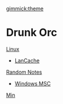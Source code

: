 [gimmick:theme](slate)
# Drunk Orc

[Linux]()

  * [LanCache](lancache.md)

[Random Notes]()

  * [Windows MSC](msc.md)

[Min](media\min.wav)

